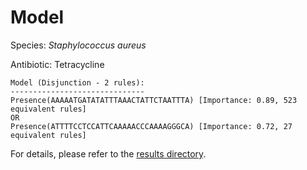 
# Model

Species: *Staphylococcus aureus*

Antibiotic: Tetracycline

```
Model (Disjunction - 2 rules):
------------------------------
Presence(AAAAATGATATATTTAAACTATTCTAATTTA) [Importance: 0.89, 523 equivalent rules]
OR
Presence(ATTTTCCTCCATTCAAAAACCCAAAAGGGCA) [Importance: 0.72, 27 equivalent rules]

```

For details, please refer to the [results directory](../../../../../results/scm_b/staphylococcus%20aureus/tetracycline/repeat_3/).

